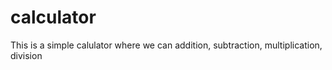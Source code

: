 # calculator
This is a simple calulator where we can addition, subtraction,  multiplication, division
